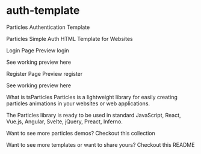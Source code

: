 # auth-template

Particles Authentication Template

Particles Simple Auth HTML Template for Websites

Login Page Preview
login

See working preview here

Register Page Preview
register

See working preview here

What is tsParticles
Particles is a lightweight library for easily creating particles animations in your websites or web applications.

The Particles library is ready to be used in standard JavaScript, React, Vue.js, Angular, Svelte, jQuery, Preact, Inferno.

Want to see more particles demos? Checkout this collection

Want to see more templates or want to share yours? Checkout this README
